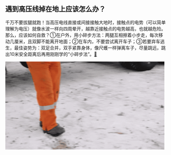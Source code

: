 ## 遇到高压线掉在地上应该怎么办？

千万不要拔腿就跑！当高压电线直接或间接接触大地时，接触点的电势（可以简单理解为电压）就像水波一样向四周晕开，越靠近接触点的电势越高，也就越危险。那么，应该如何自救？①在户外，用小碎步方法：两腿互相擦着小步走，每次移动几厘米，且双脚不能离开地面；②在车内，不要尝试离开车子；③若要弃车逃生，最佳姿势为：双足合并，双手紧靠身体，像尺蠖一样弹离车子，尽量跳远，跳出10米安全距离后再用刚刚学的“小碎步法”。[🔗](https://weibo.com/5342220662/OyNnZt138)

![](./src/005PxpDoly1hu166viw3sg30dw07pnpf.gif)
